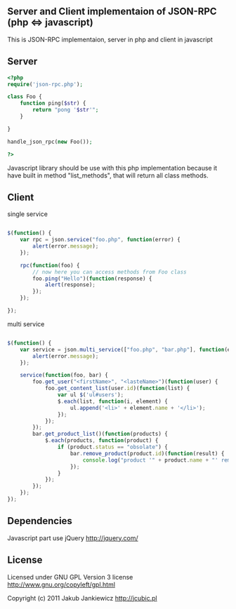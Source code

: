## Server and Client implementaion of JSON-RPC (php <=> javascript)

This is JSON-RPC implementaion, server in php and client in javascript

## Server

```php
<?php
require('json-rpc.php');

class Foo {
    function ping($str) {
        return "pong '$str'";
    }

}

handle_json_rpc(new Foo());

?>
```


Javascript library should be use with this php implementation because it have
built in method "list_methods", that will return all class methods.

## Client

single service

```javascript

$(function() {
    var rpc = json.service("foo.php", function(error) {
        alert(error.message);
    });

    rpc(function(foo) {
        // now here you can access methods from Foo class
        foo.ping("Hello")(function(response) {
            alert(response);
        });
    });

});
```

multi service

```javascript

$(function() {
    var service = json.multi_service(["foo.php", "bar.php"], function(error) {
        alert(error.message);
    });

    service(function(foo, bar) {
        foo.get_user("<firstName>", "<lasteName>")(function(user) {
            foo.get_content_list(user.id)(function(list) {
                var ul $('ul#users');
                $.each(list, function(i, element) {
                    ul.append('<li>' + element.name + '</li>');
                });
            });
        });
        bar.get_product_list()(function(products) {
            $.each(products, function(product) {
                if (product.status == "obsolate") {
                    bar.remove_product(product.id)(function(result) {
                        console.log("product '" + product.name + "' removed");
                    });
                }
            });
        });
    });
});
```

## Dependencies

Javascript part use jQuery <http://jquery.com/>


## License

 Licensed under GNU GPL Version 3 license <http://www.gnu.org/copyleft/gpl.html>

 Copyright (c) 2011 Jakub Jankiewicz <http://jcubic.pl>

